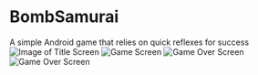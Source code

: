 # BombSamurai
A simple Android game that relies on quick reflexes for success
![Image of Title Screen](https://imgur.com/7qhO96e.jpg)
![Game Screen](https://i.imgur.com/40yLwNn.jpg)
![Game Over Screen](https://i.imgur.com/w2cgrdV.jpg)
![Game Over Screen](https://i.imgur.com/w2cgrdV.jpg)
